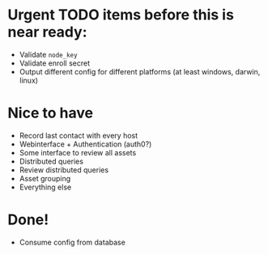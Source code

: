 # Urgent TODO items before this is near ready:

* Validate `node_key`
* Validate enroll secret
* Output different config for different platforms (at least windows, darwin, linux)

# Nice to have

* Record last contact with every host
* Webinterface + Authentication (auth0?)
* Some interface to review all assets
* Distributed queries
* Review distributed queries
* Asset grouping
* Everything else

# Done!

* Consume config from database


